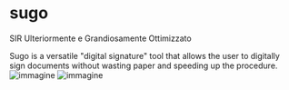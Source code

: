 # sugo
SIR Ulteriormente e Grandiosamente Ottimizzato

Sugo is a versatile "digital signature" tool that allows the user to digitally sign documents without wasting paper and speeding up the procedure.
![immagine](https://user-images.githubusercontent.com/39865402/165717801-3450f3a2-0513-4a14-bc94-0c03941126ec.png)
![immagine](https://user-images.githubusercontent.com/39865402/165718381-dbc040e9-a215-4f3f-8573-fb0ca9015d16.png)
